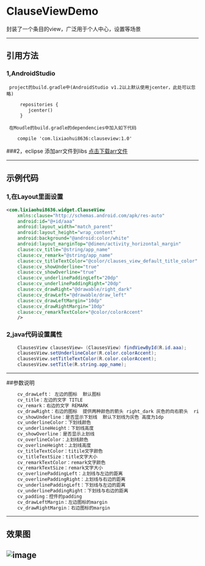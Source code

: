 # ClauseViewDemo
封装了一个条目的view，广泛用于个人中心，设置等场景


---------------------------------------------------------------------------------------------------
## 引用方法
### 1,AndroidStudio
     project的build.gradle中(AndroidStudio v1.2以上默认使用jcenter，此处可以忽略)
```xml
     repositories {
        jcenter()
     }
```
     在Moudle的build.gradle的dependencies中加入如下代码
```xml
    compile 'com.lixiaohui8636:clauseview:1.0'
```
###2，eclipse
    添加arr文件到libs
[点击下载arr文件](http://pan.baidu.com/s/1jIvtTVS)

---------------------------------------------------------------------------------------------------
## 示例代码
### 1,在Layout里面设置
```xml
<com.lixiaohui8636.widget.ClauseView
    xmlns:clause="http://schemas.android.com/apk/res-auto"
    android:id="@+id/aaa"
    android:layout_width="match_parent"
    android:layout_height="wrap_content"
    android:background="@android:color/white"
    android:layout_marginTop="@dimen/activity_horizontal_margin"
    clause:cv_title="@string/app_name"
    clause:cv_remark="@string/app_name"
    clause:cv_titleTextColor="@color/clauses_view_default_title_color"
    clause:cv_showUnderline="true"
    clause:cv_showOverline="true"
    clause:cv_underlinePaddingLeft="20dp"
    clause:cv_underlinePaddingRight="20dp"
    clause:cv_drawRight="@drawable/right_dark"
    clause:cv_drawLeft="@drawable/draw_left"
    clause:cv_drawLeftMargin="10dp"
    clause:cv_drawRightMargin="10dp"
    clause:cv_remarkTextColor="@color/colorAccent"
    />
```
### 2,java代码设置属性
```java
    ClausesView clausesView= (ClausesView) findViewById(R.id.aaa);
    clausesView.setUnderlineColor(R.color.colorAccent);
    clausesView.setTitleTextColor(R.color.colorAccent);
    clausesView.setTitle(R.string.app_name);
```
---------------------------------------------------------------------------------------------------
##参数说明
```xml
    cv_drawLeft： 左边的图标  默认图标
    cv_title：左边的文字 TITLE
    cv_remark：右边的文字 REMARK
    cv_drawRight：右边的图标  提供两种颜色的箭头 right_dark 灰色的向右箭头  right_light 白色的向右箭头 默认为灰色
    cv_showUnderline：是否显示下划线  默认下划线为灰色 高度为1dp
    cv_underlineColor：下划线颜色
    cv_underlineHeight：下划线高度
    cv_showOverline：是否显示上划线
    cv_overlineColor：上划线颜色
    cv_overlineHeight：上划线高度
    cv_titleTextColor：titile文字颜色
    cv_titleTextSize：title文字大小
    cv_remarkTextColor：remark文字颜色
    cv_remarkTextSize：remark文字大小
    cv_overlinePaddingLeft：上划线与左边的距离
    cv_overlinePaddingRight：上划线与右边的距离
    cv_underlinePaddingLeft：下划线与左边的距离
    cv_underlinePaddingRight：下划线与右边的距离
    cv_padding：控件的padding
    cv_drawLeftMargin：左边图标的margin
    cv_drawRightMargin：右边图标的margin
```
---------------------------------------------------------------------------------------------------
## 效果图
![image](https://github.com/lixiaohui8636/ClauseViewDemo/blob/master/snashot.png)  
---------------------------------------------------------------------------------------------------

